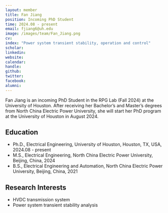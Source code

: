 ```yaml
---
layout: member
title: Fan Jiang
position: Incoming PhD Student
time: 2024.08 - present
email: fjiang6@uh.edu
image: /images/team/Fan_Jiang.png
cv: 
index: "Power system transient stability, operation and control"
scholar: 
linkedin: 
website: 
calendar: 
handle: 
github: 
twitter: 
facebook: 
alumni: 
---
```



Fan Jiang is an incoming PhD Student in the RPG Lab (Fall 2024) at the University of Houston. After receiving her Bachelor’s and Master’s degrees from North China Electric Power University, she will start her PhD program at the University of Houston in August 2024.


## Education
* Ph.D., Electrical Engineering, University of Houston, Houston, TX, USA, 2024.08 - present
* M.S., Electrical Engineering, North China Electric Power University, Beijing, China, 2024
* B.S., Electrical Engineering and Automation, North China Electric Power University, Beijing, China, 2021


## Research Interests
* HVDC transmission system
* Power system transient stability analysis
